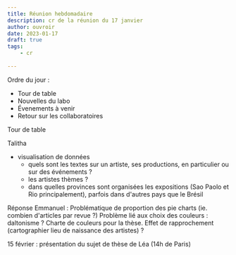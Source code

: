 ```yaml
---
title: Réunion hebdomadaire
description: cr de la réunion du 17 janvier
author: ouvroir
date: 2023-01-17
draft: true
tags:
    - cr
    
---
```


Ordre du jour :
- Tour de table
- Nouvelles du labo
- Évenements à venir
- Retour sur les collaboratoires

Tour de table

Talitha 
- visualisation de données 
    - quels sont les textes sur un artiste, ses productions, en particulier ou sur des événements ? 
    - les artistes thèmes ? 
    - dans quelles provinces sont organisées les expositions (Sao Paolo et Rio principalement), parfois dans d'autres pays que le Brésil

Réponse Emmanuel : 
Problématique de proportion des pie charts (ie. combien d'articles par revue ?)
Problème lié aux choix des couleurs : daltonisme ? Charte de couleurs pour la thèse.
Effet de rapprochement (cartographier lieu de naissance des artistes) ?

15 février : présentation du sujet de thèse de Léa (14h de Paris)